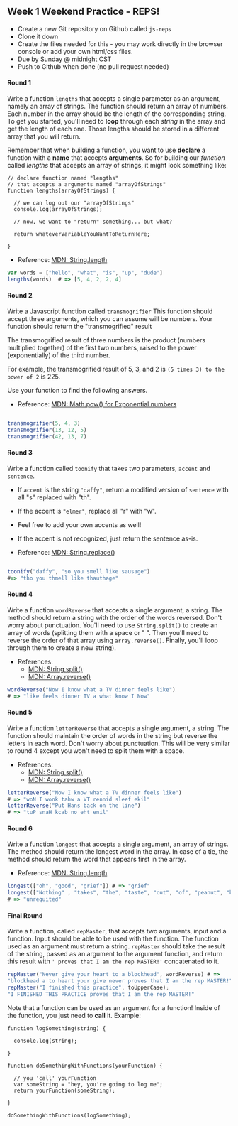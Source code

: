

## Week 1 Weekend Practice - REPS!

- Create a new Git repository on Github called `js-reps`
- Clone it down
- Create the files needed for this - you may work directly in the browser console or add your own html/css files.
- Due by Sunday @ midnight CST
- Push to Github when done (no pull request needed)

#### Round 1

Write a function `lengths` that accepts a single parameter as an argument, namely an array of strings. The function should return an array of numbers. Each number in the array should be the length of the corresponding string. To get you started, you'll need to **loop** through each *string* in the array and get the length of each one. Those lengths should be stored in a different array that you will return.

Remember that when building a function, you want to use **declare** a function with a **name** that accepts **arguments**. So for building our *function* called *lengths* that accepts an array of strings, it might look something like:

```
// declare function named "lengths"
// that accepts a arguments named "arrayOfStrings"
function lengths(arrayOfStrings) {

  // we can log out our "arrayOfStrings"
  console.log(arrayOfStrings);

  // now, we want to "return" something... but what?

  return whateverVariableYouWantToReturnHere;

}
```

- Reference: <a href="https://developer.mozilla.org/en-US/docs/Web/JavaScript/Reference/Global_Objects/String/length" target="_blank">MDN: String.length</a>

```javascript
var words = ["hello", "what", "is", "up", "dude"]
lengths(words)  # => [5, 4, 2, 2, 4]
```



#### Round 2

Write a Javascript function called `transmogrifier`
This function should accept three arguments, which you can assume will be numbers.
Your function should return the "transmogrified" result

The transmogrified result of three numbers is the product (numbers multiplied together) of the first two numbers, raised to the power (exponentially) of the third number.

For example, the transmogrified result of 5, 3, and 2 is `(5 times 3) to the power of 2` is 225.

Use your function to find the following answers.

- Reference: <a href="https://developer.mozilla.org/en-US/docs/Web/JavaScript/Reference/Global_Objects/Math/pow" target="_blank">MDN: Math.pow() for Exponential numbers</a>

```javascript

transmogrifier(5, 4, 3)
transmogrifier(13, 12, 5)
transmogrifier(42, 13, 7)

```


#### Round 3

Write a function called `toonify` that takes two parameters, `accent` and `sentence`.
- If `accent` is the string `"daffy"`, return a modified version of `sentence` with all "s" replaced with "th".
- If the accent is `"elmer"`, replace all "r" with "w".
- Feel free to add your own accents as well!
- If the accent is not recognized, just return the sentence as-is.

- Reference: <a href="https://developer.mozilla.org/en-US/docs/Web/JavaScript/Reference/Global_Objects/String/replace" target="_blank">MDN: String.replace()</a>

```javascript

toonify("daffy", "so you smell like sausage")
#=> "tho you thmell like thauthage"

```

#### Round 4

Write a function `wordReverse` that accepts a single argument, a string. The method should return a string with the order of the words reversed. Don't worry
about punctuation. You'll need to use `String.split()` to create an array of words (splitting them with a space or " ". Then you'll need to reverse the order of that array using `array.reverse()`. Finally, you'll loop through them to create a new string).

- References:
  - <a href="https://developer.mozilla.org/en-US/docs/Web/JavaScript/Reference/Global_Objects/String/split" target="_blank">MDN: String.split()</a>
  - <a href="https://developer.mozilla.org/en-US/docs/Web/JavaScript/Reference/Global_Objects/Array/reverse" target="_blank">MDN: Array.reverse()</a>

```javascript
wordReverse("Now I know what a TV dinner feels like")
# => "like feels dinner TV a what know I Now"
```

#### Round 5

Write a function `letterReverse` that accepts a single argument, a string. The function should maintain the order of words in the string but reverse the letters in each word. Don't worry about punctuation. This will be very similar to round 4 except you won't need to split them with a space.

- References:
  - <a href="https://developer.mozilla.org/en-US/docs/Web/JavaScript/Reference/Global_Objects/String/split" target="_blank">MDN: String.split()</a>
  - <a href="https://developer.mozilla.org/en-US/docs/Web/JavaScript/Reference/Global_Objects/Array/reverse" target="_blank">MDN: Array.reverse()</a>

```javascript
letterReverse("Now I know what a TV dinner feels like")
# => "woN I wonk tahw a VT rennid sleef ekil"
letterReverse("Put Hans back on the line")
# => "tuP snaH kcab no eht enil"
```

#### Round 6

Write a function `longest` that accepts a single argument, an array of strings. The method should return the longest word in the array. In case of a tie, the method should return the word that appears first in the array.

- Reference: <a href="https://developer.mozilla.org/en-US/docs/Web/JavaScript/Reference/Global_Objects/String/length" target="_blank">MDN: String.length</a>

```javascript
longest(["oh", "good", "grief"]) # => "grief"
longest(["Nothing" , "takes", "the", "taste", "out", "of", "peanut", "butter", "quite", "like", "unrequited", "love"])
# => "unrequited"
```


#### Final Round

Write a function, called `repMaster`, that accepts two arguments, input and a function. Input should be able to be used with the function.  The function used as an argument must return a string.  `repMaster` should take the result of the string, passed as an argument to the argument function, and return this result with `' proves that I am the rep MASTER!'` concatenated to it.  

```javascript
repMaster("Never give your heart to a blockhead", wordReverse) # =>
"blockhead a to heart your give never proves that I am the rep MASTER!"
repMaster("I finished this practice", toUpperCase);
"I FINISHED THIS PRACTICE proves that I am the rep MASTER!"
```

Note that a function can be used as an argument for a function! Inside of the function, you just need to **call** it. Example:

```
function logSomething(string) {

  console.log(string);

}

function doSomethingWithFunctions(yourFunction) {

  // you 'call' yourFunction
  var someString = "hey, you're going to log me";
  return yourFunction(someString);

}

doSomethingWithFunctions(logSomething);
```
